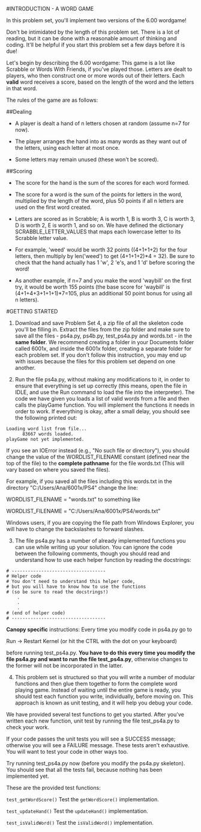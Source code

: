 #INTRODUCTION - A WORD GAME

In this problem set, you'll implement two versions of the 6.00 wordgame!

Don't be intimidated by the length of this problem set. There is a lot of reading, but it can be done with a reasonable amount of thinking and coding. It'll be helpful if you start this problem set a few days before it is due!

Let's begin by describing the 6.00 wordgame: This game is a lot like Scrabble or Words With Friends, if you've played those. Letters are dealt to players, who then construct one or more words out of their letters. Each **valid** word receives a score, based on the length of the word and the letters in that word.

The rules of the game are as follows:

##Dealing
  - A player is dealt a hand of n letters chosen at random (assume n=7 for now).

  - The player arranges the hand into as many words as they want out of the letters, using each letter at most once.

  - Some letters may remain unused (these won't be scored).

##Scoring
  - The score for the hand is the sum of the scores for each word formed.

  - The score for a word is the sum of the points for letters in the word, multiplied by the length of the word, plus 50 points if all n letters are used on the first word created.

  - Letters are scored as in Scrabble; A is worth 1, B is worth 3, C is worth 3, D is worth 2, E is worth 1, and so on. We have defined the dictionary SCRABBLE_LETTER_VALUES that maps each lowercase letter to its Scrabble letter value.

  - For example, 'weed' would be worth 32 points ((4+1+1+2) for the four letters, then multiply by len('weed') to get (4+1+1+2)*4 = 32). Be sure to check that the hand actually has 1 'w', 2 'e's, and 1 'd' before scoring the word!

  - As another example, if n=7 and you make the word 'waybill' on the first try, it would be worth 155 points (the base score for 'waybill' is (4+1+4+3+1+1+1)*7=105, plus an additional 50 point bonus for using all n letters).

#GETTING STARTED

  1. Download and save Problem Set 4, a zip file of all the skeleton code you'll be filling in. Extract the files from the zip folder and make sure to save all the files  - ps4a.py, ps4b.py, test_ps4a.py and words.txt - in the **same folder**. We recommend creating a folder in your Documents folder called 6001x, and inside the 6001x folder, creating a separate folder for each problem set. If you don't follow this instruction, you may end up with issues because the files for this problem set depend on one another.

  2. Run the file ps4a.py, without making any modifications to it, in order to ensure that everything is set up correctly (this means, open the file in IDLE, and use the Run command to load the file into the interpreter). The code we have given you loads a list of valid words from a file and then calls the playGame function. You will implement the functions it needs in order to work. If everything is okay, after a small delay, you should see the following printed out:
  ```
  Loading word list from file...
        83667 words loaded.
  playGame not yet implemented.
  ```
  If you see an IOError instead (e.g., "No such file or directory"), you should change the value of the WORDLIST_FILENAME constant (defined near the top of the file) to the **complete pathname** for the file words.txt (This will vary based on where you saved the files).
  
  For example, if you saved all the files including this words.txt in the directory "C:/Users/Ana/6001x/PS4" change the line: 
  
  WORDLIST_FILENAME = "words.txt"  to something like
  
  WORDLIST_FILENAME = "C:/Users/Ana/6001x/PS4/words.txt"
  
  Windows users, if you are copying the file path from Windows Explorer, you will have to change the backslashes to forward slashes.

  3. The file ps4a.py has a number of already implemented functions you can use while writing up your solution. You can ignore the code between the following comments, though you should read and understand how to use each helper function by reading the docstrings:
  ```
  # -----------------------------------
  # Helper code
  # You don't need to understand this helper code,
  # but you will have to know how to use the functions
  # (so be sure to read the docstrings!)
      .
      .
      .
  # (end of helper code)
  # -----------------------------------   
  ```
  **Canopy specific** instructions: Every time you modify code in ps4a.py go to
  
  Run -> Restart Kernel (or hit the CTRL with the dot on your keyboard)
  
  before running test\_ps4a.py. **You have to do this every time you modify the file ps4a.py and want to run the file test_ps4a.py**, otherwise changes to the former will not be incorporated in the latter.

  4. This problem set is structured so that you will write a number of modular functions and then glue them together to form the complete word playing game. Instead of waiting until the entire game is ready, you should test each function you write, individually, before moving on. This approach is known as unit testing, and it will help you debug your code.

We have provided several test functions to get you started. After you've written each new function, unit test by running the file test_ps4a.py to check your work.

If your code passes the unit tests you will see a SUCCESS message; otherwise you will see a FAILURE message. These tests aren't exhaustive. You will want to test your code in other ways too.

Try running test_ps4a.py now (before you modify the ps4a.py skeleton). You should see that all the tests fail, because nothing has been implemented yet.

These are the provided test functions:

`test_getWordScore()`
Test the `getWordScore()` implementation.

`test_updateHand()`
Test the `updateHand()` implementation.

`test_isValidWord()`
Test the `isValidWord()` implementation.
